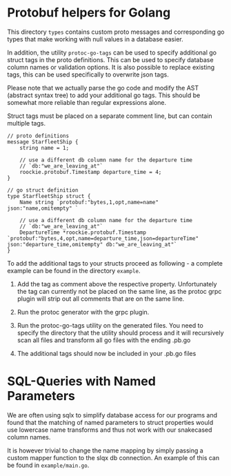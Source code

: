 # Protobuf helpers for Golang

This directory `types` contains custom proto messages and corresponding go types
that make working with null values in a database easier.

In addition, the utility `protoc-go-tags` can be used to specify additional
go struct tags in the proto definitions. This can be used to specify database
column names or validation options. It is also possible to replace existing tags,
this can be used specifically to overwrite json tags.

Please note that we actually parse the go code and modify the AST (abstract syntax tree)
to add your additional go tags. This should be somewhat more reliable than
regular expressions alone.

Struct tags must be placed on a separate comment line, but can contain multiple
tags.

```
// proto definitions
message StarfleetShip {
	string name = 1;

	// use a different db column name for the departure time
	// `db:"we_are_leaving_at"`
	roockie.protobuf.Timestamp departure_time = 4;
}

// go struct definition
type StarfleetShip struct {
	Name string `protobuf:"bytes,1,opt,name=name" json:"name,omitempty" `

	// use a different db column name for the departure time
	// `db:"we_are_leaving_at"`
	DepartureTime *roockie.protobuf.Timestamp `protobuf:"bytes,4,opt,name=departure_time,json=departureTime" json:"departure_time,omitempty" db:"we_are_leaving_at"`
}
```

To add the additional tags to your structs proceed as following - a complete
example can be found in the directory `example`.

1. Add the tag as comment above the respective property. Unfortunately the tag
can currently not be placed on the same line, as the protoc grpc plugin will
strip out all comments that are on the same line.

2. Run the protoc generator with the grpc plugin.

3. Run the protoc-go-tags utility on the generated files. You need to specify
the directory that the utility should process and it will recursively scan
all files and transform all go files with the ending .pb.go

4. The additional tags should now be included in your .pb.go files

# SQL-Queries with Named Parameters

We are often using sqlx to simplify database access for our programs and found
that the matching of named parameters to struct properties would use lowercase
name transforms and thus not work with our snakecased column names.

It is however trivial to change the name mapping by simply passing a custom
mapper function to the slqx db connection. An example of this can be found
in `example/main.go`.
